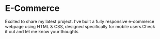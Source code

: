 # E-Commerce
Excited to share my latest project.  I’ve built a fully responsive e-commerce webpage using HTML &amp; CSS, designed specifically for mobile users.Check it out and let me know your thoughts.
